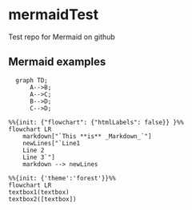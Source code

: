 # mermaidTest
Test repo for Mermaid on github


## Mermaid examples

```mermaid
  graph TD;
      A-->B;
      A-->C;
      B-->D;
      C-->D;
```

```mermaid
%%{init: {"flowchart": {"htmlLabels": false}} }%%
flowchart LR
    markdown["`This **is** _Markdown_`"]
    newLines["`Line1
    Line 2
    Line 3`"]
    markdown --> newLines

```


```mermaid
%%{init: {'theme':'forest'}}%%
flowchart LR
textbox1(textbox)
textbox2([textbox])

```
